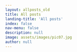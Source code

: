```yaml
---
layout: allposts_old
title: All posts
landing-title: 'All posts'
index: false
nav-menu: false
description: null
image: assets/images/pic07.jpg
author: null
---
```

